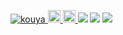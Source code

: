 <p align="left">
  <a href="https://github.com/kouya0205/kouya0205">
    <img src="https://komarev.com/ghpvc/?username=kouya0205" alt="kouya" />
  </a>
  <a href="http://twitter.com/Ko_ya_NOL">
    <img height="20" src="https://img.shields.io/twitter/follow/Ko_ya_NOL?label=Twitter&logo=twitter&style=flat" />
  </a>
  <a href="https://github.com/Ko_ya_NOL">
    <img height="20" src="https://img.shields.io/github/followers/Ko_ya_NOL?label=follow&logo=github&style=flat" />
  </a>
  <img src="http://github-profile-summary-cards.vercel.app/api/cards/profile-details?username=kouya0205&theme=vue" />
  <img src="https://github-readme-stats.vercel.app/api/top-langs?username=kouya0205" />
  <img src="https://skillicons.dev/icons?i=html,css,js,typescript" />
</p>
